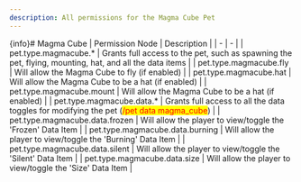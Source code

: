 ```yaml
---
description: All permissions for the Magma Cube Pet
---
```


{info}# Magma Cube
| Permission Node | Description |
| - | - |
| pet.type.magmacube.* | Grants full access to the pet, such as spawning the pet, flying, mounting, hat, and all the data items |
| pet.type.magmacube.fly | Will allow the Magma Cube to fly (if enabled) |
| pet.type.magmacube.hat | Will allow the Magma Cube to be a hat (if enabled) |
| pet.type.magmacube.mount | Will allow the Magma Cube to be a hat (if enabled) |
| pet.type.magmacube.data.* | Grants full access to all the data toggles for modifying the pet (<mark style="color:red;">/pet data magma_cube</mark>) |
| pet.type.magmacube.data.frozen | Will allow the player to view/toggle the 'Frozen' Data Item |
| pet.type.magmacube.data.burning | Will allow the player to view/toggle the 'Burning' Data Item |
| pet.type.magmacube.data.silent | Will allow the player to view/toggle the 'Silent' Data Item |
| pet.type.magmacube.data.size | Will allow the player to view/toggle the 'Size' Data Item |

